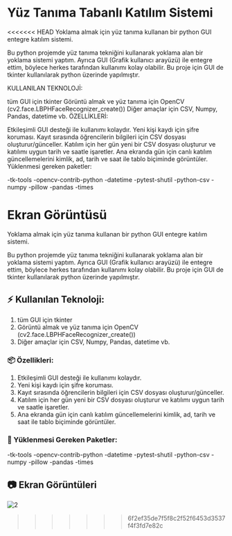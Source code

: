 # Yüz Tanıma Tabanlı Katılım Sistemi
<<<<<<< HEAD
Yoklama almak için yüz tanıma kullanan bir python GUI entegre katılım sistemi.

Bu python projemde yüz tanıma tekniğini kullanarak yoklama alan bir yoklama sistemi yaptım. Ayrıca GUI (Grafik kullanıcı arayüzü) ile entegre ettim, böylece herkes tarafından kullanımı kolay olabilir. Bu proje için GUI de tkinter kullanılarak python üzerinde yapılmıştır.

KULLANILAN TEKNOLOJİ:

tüm GUI için tkinter
Görüntü almak ve yüz tanıma için OpenCV (cv2.face.LBPHFaceRecognizer_create())
Diğer amaçlar için CSV, Numpy, Pandas, datetime vb.
ÖZELLİKLERİ:

Etkileşimli GUI desteği ile kullanımı kolaydır.
Yeni kişi kaydı için şifre koruması.
Kayıt sırasında öğrencilerin bilgileri için CSV dosyası oluşturur/günceller.
Katılım için her gün yeni bir CSV dosyası oluşturur ve katılımı uygun tarih ve saatle işaretler.
Ana ekranda gün için canlı katılım güncellemelerini kimlik, ad, tarih ve saat ile tablo biçiminde görüntüler.
Yüklenmesi gereken paketler:

-tk-tools -opencv-contrib-python -datetime -pytest-shutil -python-csv -numpy -pillow -pandas -times

Ekran Görüntüsü
=======

Yoklama almak için yüz tanıma kullanan bir python GUI entegre katılım sistemi.

Bu python projemde yüz tanıma tekniğini kullanarak yoklama alan bir yoklama sistemi yaptım. Ayrıca GUI (Grafik kullanıcı arayüzü) ile entegre ettim, böylece herkes tarafından kullanımı kolay olabilir. Bu proje için GUI de tkinter kullanılarak python üzerinde yapılmıştır.

## :zap: Kullanılan Teknoloji:
1) tüm GUI için tkinter
2) Görüntü almak ve yüz tanıma için OpenCV (cv2.face.LBPHFaceRecognizer_create())
3) Diğer amaçlar için CSV, Numpy, Pandas, datetime vb.

###  :package: Özellikleri:
1) Etkileşimli GUI desteği ile kullanımı kolaydır.
2) Yeni kişi kaydı için şifre koruması.
3) Kayıt sırasında öğrencilerin bilgileri için CSV dosyası oluşturur/günceller.
4) Katılım için her gün yeni bir CSV dosyası oluşturur ve katılımı uygun tarih ve saatle işaretler.
5) Ana ekranda gün için canlı katılım güncellemelerini kimlik, ad, tarih ve saat ile tablo biçiminde görüntüler.

###  :electric_plug: Yüklenmesi Gereken Paketler:

-tk-tools
-opencv-contrib-python
-datetime
-pytest-shutil
-python-csv
-numpy
-pillow 
-pandas
-times



##  :camera: Ekran Görüntüleri




![2](https://github.com/demiromerfaruk/yuz-tanima-tabanli-yoklama-sistemi/assets/138582675/8d59ae3c-2e5a-454c-b2da-c2a0a8d00b5c)


>>>>>>> 6f2ef35de7f5f8c2f52f6453d3537f4f3fd7e82c
